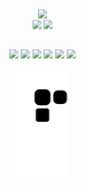 <h1></h1>
<div align = "center">
  <img src = "https://user-images.githubusercontent.com/102668610/163696088-9e09b6a6-fbd1-4fd2-b2a4-14c092045889.png"/>
  </div>


<div align ="center">
  <img src = "https://github-readme-stats.vercel.app/api?username=thiago-marquet&show_icons=true&icon_color=ffff80&text_color=d963bb&title_color=bd93fa&layout=compact&bg_color=373a59" height = "150px"/>
  <img src = "https://github-readme-stats.vercel.app/api/top-langs/?username=thiago-marquet&show_icons=true&icon_color=ffff80&text_color=d963bb&title_color=bd93fa&layout=compact&bg_color=373a59" height = "150px"/>
  </div>

<h2></h2>
<div align = "center">
<h2>
<img src="https://cdn.jsdelivr.net/gh/devicons/devicon/icons/csharp/csharp-original.svg" height = "35px" />
<img src="https://cdn.jsdelivr.net/gh/devicons/devicon/icons/java/java-original.svg" height = "35px"/>
<img src="https://cdn.jsdelivr.net/gh/devicons/devicon/icons/intellij/intellij-original.svg" height = "35px" />
<img src="https://cdn.jsdelivr.net/gh/devicons/devicon/icons/git/git-original.svg" height = "35px" />
<img src="https://cdn.jsdelivr.net/gh/devicons/devicon/icons/visualstudio/visualstudio-plain.svg" height = "35px"/>
<img src="https://cdn.jsdelivr.net/gh/devicons/devicon/icons/unity/unity-original.svg" height = "35px" />
 </h2>
  </div>
 
<div align = "center">
 <img src="https://github.com/thiago-marquet/thiago-marquet/blob/output/github-contribution-grid-snake.svg"/>
  </div>

